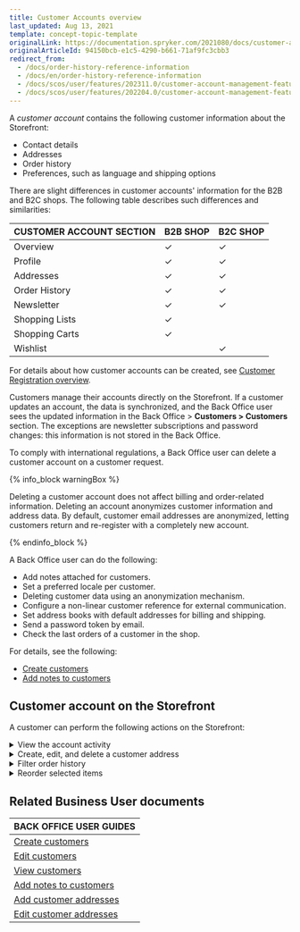```yaml
---
title: Customer Accounts overview
last_updated: Aug 13, 2021
template: concept-topic-template
originalLink: https://documentation.spryker.com/2021080/docs/customer-accounts-overview
originalArticleId: 94150bcb-e1c5-4290-b661-71af9fc3cbb3
redirect_from:
  - /docs/order-history-reference-information
  - /docs/en/order-history-reference-information
  - /docs/scos/user/features/202311.0/customer-account-management-feature-overview/customer-accounts-overview.html
  - /docs/scos/user/features/202204.0/customer-account-management-feature-overview/customer-accounts-overview.html
---
```


A *customer account* contains the following customer information about the Storefront:

* Contact details
* Addresses
* Order history
* Preferences, such as language and shipping options

There are slight differences in customer accounts' information for the B2B and B2C shops. The following table describes such differences and similarities:

| CUSTOMER ACCOUNT SECTION | B2B SHOP | B2C SHOP |
| --- | --- | --- |
| Overview | &check; | &check;|
| Profile | &check; | &check; |
| Addresses | &check; | &check; |
| Order History | &check; | &check; |
| Newsletter | &check; | &check; |
| Shopping Lists | &check; |  |
| Shopping Carts | &check; |  |
| Wishlist |  | &check; |

For details about how customer accounts can be created, see [Customer Registration overview](/docs/pbc/all/customer-relationship-management/{{page.version}}/base-shop/customer-account-management-feature-overview/customer-registration-overview.html).


Customers manage their accounts directly on the Storefront. If a customer updates an account, the data is synchronized, and the Back Office user sees the updated information in the Back Office&nbsp;<span aria-label="and then">></span> **Customers&nbsp;<span aria-label="and then">></span> Customers** section. The exceptions are newsletter subscriptions and password changes: this information is not stored in the Back Office.


To comply with international regulations, a Back Office user can delete a customer account on a customer request.

{% info_block warningBox %}

Deleting a customer account does not affect billing and order-related information. Deleting an account anonymizes customer information and address data. By default, customer email addresses are anonymized, letting customers return and re-register with a completely new account.

{% endinfo_block %}

A Back Office user can do the following:

* Add notes attached for customers.
* Set a preferred locale per customer.
* Deleting customer data using an anonymization mechanism.
* Configure a non-linear customer reference for external communication.
* Set address books with default addresses for billing and shipping.
* Send a password token by email.
* Check the last orders of a customer in the shop.

For details, see the following:
* [Create customers](/docs/pbc/all/customer-relationship-management/{{page.version}}/base-shop/manage-in-the-back-office/customers/create-customers.html)
* [Add notes to customers](/docs/pbc/all/customer-relationship-management/{{page.version}}/base-shop/manage-in-the-back-office/customers/add-notes-to-customers.html)

## Customer account on the Storefront
A customer can perform the following actions on the Storefront:

<details>
<summary markdown='span'>View the account activity</summary>


<figure class="video_container">
    <video width="100%" height="auto" controls>
    <source src="https://spryker.s3.eu-central-1.amazonaws.com/docs/pbc/all/customer-relationship-management/base-shop/customer-account-management-feature-overview/customer-accounts-overview.md/view-account-activity.mp4" type="video/mp4">
  </video>
</figure>

</details>

<details>
<summary markdown='span'>Create, edit, and delete a customer address</summary>



<figure class="video_container">
    <video width="100%" height="auto" controls>
    <source src="https://spryker.s3.eu-central-1.amazonaws.com/docs/pbc/all/customer-relationship-management/base-shop/customer-account-management-feature-overview/customer-accounts-overview.md/create-edit-delete-a-customer-address.mp4" type="video/mp4">
  </video>
</figure>

</details>

<details>
<summary markdown='span'>Filter order history</summary>

<figure class="video_container">
    <video width="100%" height="auto" controls>
    <source src="https://spryker.s3.eu-central-1.amazonaws.com/docs/pbc/all/customer-relationship-management/base-shop/customer-account-management-feature-overview/customer-accounts-overview.md/filter-order-history.mp4" type="video/mp4">
  </video>
</figure>

</details>

<details>
<summary markdown='span'>Reorder selected items</summary>

<figure class="video_container">
    <video width="100%" height="auto" controls>
    <source src="https://spryker.s3.eu-central-1.amazonaws.com/docs/pbc/all/customer-relationship-management/base-shop/customer-account-management-feature-overview/customer-accounts-overview.md/reorder-selected-items.mp4" type="video/mp4">
  </video>
</figure>

</details>

## Related Business User documents

|BACK OFFICE USER GUIDES|
|---|
| [Create customers](/docs/pbc/all/customer-relationship-management/{{page.version}}/base-shop/manage-in-the-back-office/customers/create-customers.html)  |
| [Edit customers](/docs/pbc/all/customer-relationship-management/{{page.version}}/base-shop/manage-in-the-back-office/customers/edit-customers.html)  |
| [View customers](/docs/pbc/all/customer-relationship-management/{{page.version}}/base-shop/manage-in-the-back-office/customers/view-customers.html)  |
| [Add notes to customers](/docs/pbc/all/customer-relationship-management/{{page.version}}/base-shop/manage-in-the-back-office/customers/add-notes-to-customers.html)  |
| [Add customer addresses](/docs/pbc/all/customer-relationship-management/{{page.version}}/base-shop/manage-in-the-back-office/customers/add-customer-addresses.html)  |
| [Edit customer addresses](/docs/pbc/all/customer-relationship-management/{{page.version}}/base-shop/manage-in-the-back-office/customers/edit-customer-addresses.html)  |
